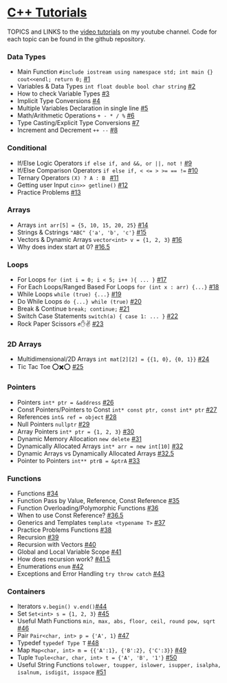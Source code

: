 # [C++ Tutorials](https://www.youtube.com/playlist?list=PLnKe36F30Y4ZDNIOZ51sX25pWKQ1pkpTE)
TOPICS and LINKS to the [video tutorials](https://www.youtube.com/playlist?list=PLnKe36F30Y4ZDNIOZ51sX25pWKQ1pkpTE) on my youtube channel. Code for each topic can be found in the github repository.

### Data Types
- Main Function ```#include iostream using namespace std; int main {} cout<<endl; return 0;``` [#1](https://youtu.be/L8FELWEPYu8)
- Variables & Data Types ```int float double bool char string``` [#2](https://youtu.be/mwzWVdeyfIY)
- How to check Variable Types [#3](https://youtu.be/vBxfUHYFHlU)
- Implicit Type Conversions [#4](https://youtu.be/8TDpwGDwHa8)
- Multiple Variables Declaration in single line [#5](https://youtu.be/Kp86rk8gxYo)
- Math/Arithmetic Operations ```+ - * / %``` [#6](https://youtu.be/Do4koudSqp4)
- Type Casting/Explicit Type Conversions [#7](https://youtu.be/bpl2p49qHAc)
- Increment and Decrement ```++ --``` [#8](https://youtu.be/ctv4thQ9AKQ)
### Conditional
- If/Else Logic Operators ```if else if, and &&, or ||, not !``` [#9](https://youtu.be/Wcvlz-dFAEk)
- If/Else Comparison Operators ```if else if, < <= > >= == !=``` [#10](https://youtu.be/C5yQZMBBSPw)
- Ternary Operators ```(X) ? A : B ``` [#11](https://youtu.be/wOxjjy3tKAo)
- Getting user Input ```cin>> getline()``` [#12](https://youtu.be/xqMaEKd48yU)
- Practice Problems [#13](https://youtu.be/H-lkybua1as)
### Arrays
- Arrays ```int arr[5] = {5, 10, 15, 20, 25}``` [#14](https://youtu.be/TjIUYNdbmFk)
- Strings & Cstrings ```"ABC" {'a', 'b', 'c'}``` [#15](https://youtu.be/-1muiZieHTA)
- Vectors & Dynamic Arrays ```vector<int> v = {1, 2, 3}``` [#16](https://youtu.be/OGQQK-hmOpE)
- Why does index start at 0? [#16.5](https://youtu.be/V4ZrXG60bY4)
### Loops
- For Loops ```for (int i = 0; i < 5; i++ ){ ... }``` [#17](https://youtu.be/dZDpUwtPLWI)
- For Each Loops/Ranged Based For Loops ```for (int x : arr) {...}``` [#18](https://youtu.be/4yK9LJN87io)
- While Loops ```while (true) {...}``` [#19](https://youtu.be/dGC_HHo8gD0)
- Do While Loops ```do {...} while (true)``` [#20](https://youtu.be/I6v34-_0AIY)
- Break & Continue ```break; continue;``` [#21](https://youtu.be/WJ2RQaj4Mvk)
- Switch Case Statements ```switch(a) { case 1: ... }``` [#22](https://youtu.be/VKlSWvSS7JI)
- Rock Paper Scissors ✊✋✌️ [#23](https://youtu.be/YCd8WBeUH1E)
### 2D Arrays
- Multidimensional/2D Arrays ```int mat[2][2] = {{1, 0}, {0, 1}}``` [#24](https://youtu.be/A4nX2f4xldQ)
- Tic Tac Toe ⭕✖️⭕ [#25](https://youtu.be/mNvIqaRFBts)
### Pointers
- Pointers ```int* ptr = &address``` [#26](https://youtu.be/FSOnAszRFTk)
- Const Pointers/Pointers to Const ```int* const ptr, const int* ptr``` [#27](https://youtu.be/kP-FfbcFX8k)
- References ```int& ref = object``` [#28](https://youtu.be/yoSEkrhmJDU)
- Null Pointers ```nullptr``` [#29](https://youtu.be/1QMJQ8dCzJQ)
- Array Pointers ```int* ptr = {1, 2, 3}``` [#30](https://youtu.be/mlTjAmqtNA8)
- Dynamic Memory Allocation ```new delete``` [#31](https://youtu.be/LFwq0cCyazA)
- Dynamically Allocated Arrays ```int* arr = new int[10]``` [#32](https://youtu.be/Ny3zrODxzTs)
- Dynamic Arrays vs Dynamically Allocated Arrays [#32.5](https://youtu.be/6luxAZrZbJc)
- Pointer to Pointers ```int** ptrB = &ptrA``` [#33](https://youtu.be/xGtGIzu7cME)
### Functions
- Functions [#34](https://youtu.be/65PSQUdH5k0)
- Function Pass by Value, Reference, Const Reference [#35](https://youtu.be/77XcoXwoK2c)
- Function Overloading/Polymorphic Functions [#36](https://youtu.be/tJPHWF1PboY)
- When to use Const Reference? [#36.5](https://youtu.be/aP_VwBrPrJw)
- Generics and Templates ```template <typename T>``` [#37](https://youtu.be/8IgXzTNgQdo)
- Practice Problems Functions [#38](https://youtu.be/KUbNhBeBoVI)
- Recursion [#39](https://youtu.be/z588uicHgJM)
- Recursion with Vectors [#40](https://youtu.be/nCbQiV6NDLQ)
- Global and Local Variable Scope [#41](https://youtu.be/C0Keab4nfa0)
- How does recursion work? [#41.5](https://youtu.be/1tk4LrsZMPQ)
- Enumerations ```enum``` [#42](https://youtu.be/DR_nbCKvV98)
- Exceptions and Error Handling ```try throw catch``` [#43](https://youtu.be/MHUNtxnpPgU)

### Containers
- Iterators ```v.begin() v.end()```[#44](https://youtu.be/b39nuYYNtnQ)
- Set ```Set<int> s = {1, 2, 3}``` [#45](https://youtu.be/nfKVyv_up34)
- Useful Math Functions ```min, max, abs, floor, ceil, round pow, sqrt ``` [#46](https://youtu.be/WmsXJcHCHSs)
- Pair  ```Pair<char, int> p = {'A', 1}``` [#47](https://youtu.be/FfJcYL-wsoM)
- Typedef ```typedef Type T``` [#48](https://youtu.be/iq6Uca72pws)
- Map ```Map<char, int> m = {{'A':1}, {'B':2}, {'C':3}}``` [#49](https://youtu.be/3rhgoYJOZwo)
- Tuple ```Tuple<char, char, int> t = {'A', 'B', '1'}``` [#50](https://youtu.be/rms7mEVXils)
- Useful String Functions ```tolower, toupper, islower, isupper, isalpha, isalnum, isdigit, isspace``` [#51](https://youtu.be/ii96TL5al4M)

